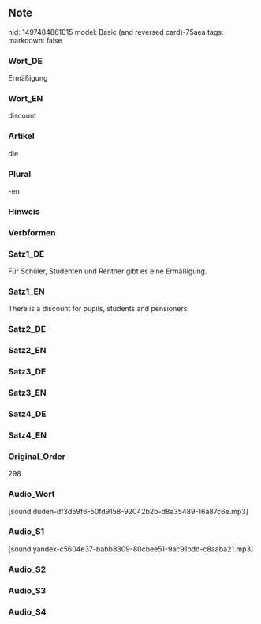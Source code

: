 ## Note
nid: 1497484861015
model: Basic (and reversed card)-75aea
tags: 
markdown: false

### Wort_DE
Ermäßigung

### Wort_EN
discount

### Artikel
die

### Plural
-en

### Hinweis


### Verbformen


### Satz1_DE
Für Schüler, Studenten und Rentner gibt es eine Ermäßigung.

### Satz1_EN
There is a discount for pupils, students and pensioners.

### Satz2_DE


### Satz2_EN


### Satz3_DE


### Satz3_EN


### Satz4_DE


### Satz4_EN


### Original_Order
298

### Audio_Wort
[sound:duden-df3d59f6-50fd9158-92042b2b-d8a35489-16a87c6e.mp3]

### Audio_S1
[sound:yandex-c5604e37-babb8309-80cbee51-9ac91bdd-c8aaba21.mp3]

### Audio_S2


### Audio_S3


### Audio_S4

